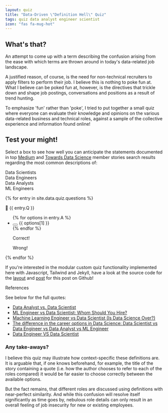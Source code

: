 ```yaml
---
layout: quiz
title: "Data-Driven \"Definition Hell\" Quiz"
tags: quiz data analyst engineer scientist
icon: "fas fa-mug-hot"
---
```


## What's that?

An attempt to come up with a term describing the confusion arising from the ease with which terms are thrown around in
today's data-related
job landscape.

A justified reason, of course, is the need for non-technical recruiters to apply filters to perform their job. I believe
this is nothing to poke fun at. What I believe can be poked fun at, however, is the directives that trickle down and
shape job postings, conversations and positions as a result of trend hunting.

To emphasize 'fun' rather than 'poke', I tried to put together a small quiz where everyone can evaluate their knowledge
and opinions on the various data-related business and technical roles, against a sample of the collective experience and
information
found online!

## Test your might!

Select a box to see how well you can anticipate the statements documented in top [Medium](https://www.medium.com) and [Towards
Data Science](https://towardsdatascience.com) member stories
search results regarding the most common descriptions of:

<div class="md:mx-56 text-center rounded-2xl bg-slate-800">
    <p class="p-5 text-sm text-slate-400 font-mono">
        Data Scientists<br />
        Data Engineers<br />
        Data Analysts<br />
        ML Engineers<br />
    </p>
</div>

<!-- <div class="m-auto xs:w-[50%] sm:w-[30%]">
    <img class="m-auto rounded-2xl" src="{{site.baseurl}}/assets/gif/testYourMight.gif">
</div> -->

<div id="quiz-div" class='not-prose pt-5 gap-y-5 grid sm:grid-cols-2 sm:gap-x-5 sm:gap-y-8 p-2 border-double border-2 border-indigo-200'>
    {% for entry in site.data.quiz.questions %}
    <div>
        <p class="font-semibold">🔎 {{ entry.Q }}</p>
        <ul class="m-3" id="{{ entry.correct }}">
            {% for options in entry.A %}
            <li>
                <button id="{{ options[0] }}"
                    class="bg-white text-gray-800 font-semibold m-auto w-4 h-4 border border-gray-400 rounded shadow active:bg-violet-50"></button>
                {{ options[1] }}
            </li>
            {% endfor %}
            <div class="" id="div{{ entry.correct }}">
                <div class="hidden text-xs bg-green-100 rounded-full m-auto w-fit mt-4 px-6 py-4"
                    id="correct{{ entry.correct }}">
                    <p class="text-center text-lg font-mono font-bold">Correct!</p>
                    <!-- <p class="">{{ entry.comment }}</p> -->
                </div>
                <div class="hidden text-xs bg-red-100 rounded-full m-auto w-fit mt-4 px-6 py-4"
                    id="false{{ entry.correct }}">
                    <p class="text-center text-lg font-mono font-bold">Wrong!</p>
                    <!-- <p class="">{{ entry.comment }}</p> -->
                </div>
            </div>
        </ul>
    </div>
    {% endfor %}
</div>

<div class="md:mx-10 rounded-2xl bg-slate-200">
    <!-- <p class="pt-2 text-center font-bold text-lg text-slate-600 font-mono">Note</p> -->
    <p class="pt-4 pb-4 px-4 text-sm text-slate-600 font-mono">
        If you're interested in the modular custom quiz functionality implemented here with Javascript, Tailwind and Jekyll, have a
        look at the source code for the 
        <a href="https://github.com/iokarkan/iokarkan.github.io/blob/main/_layouts/quiz.html">layout</a>
        and 
        <a href="https://github.com/iokarkan/iokarkan.github.io/blob/main/_posts/2023-01-09-dataDrivenDefinitionHellQuiz.md">post</a>
        for this post on Github!
    </p>
</div>

<div class="md:mx-10 rounded-2xl bg-slate-200">
    <p class="pt-2 text-center font-bold text-lg text-slate-600 font-mono">References</p>
    <p class="pt-1 px-4 text-sm text-slate-600 font-mono">
        See below for the full quotes:
    </p>
    <ul class="px-4 pb-2 text-sm">
        <li><a href="https://towardsdatascience.com/data-analyst-vs-data-scientist-a83af97ad472">Data Analyst vs. Data
                Scientist</a><br /></li>
        <li><a href="https://towardsdatascience.com/ml-engineer-vs-data-scientist-53c047666739">ML Engineer vs Data
                Scientist: Whom Should You Hire?</a><br /></li>
        <li><a href="https://towardsdatascience.com/mlevsds-3c89425baabb">Machine Learning Engineer vs Data Scientist
                (Is Data Science Over?)</a><br /></li>
        <li><a
                href="https://medium.com/@writuparnabanerjee/the-difference-in-the-career-options-in-data-science-data-scientist-vs-data-engineer-vs-data-33209d0ac880">The
                difference in the career options in Data Science: Data Scientist vs Data Engineer vs Data Analyst vs ML
                Engineer</a><br /></li>
        <li><a href="https://towardsdatascience.com/data-engineer-vs-data-scientist-bc8dab5ac124">Data Engineer VS Data
                Scientist</a><br /></li>
    </ul>
</div>


### Any take-aways?

I believe this quiz may illustrate how context-specific these definitions are. It is arguable that, if one knows
beforehand, for example, the title of the story containing a quote (i.e. how the author chooses to refer to each of the
roles compared) it would be far easier to choose correctly between the available options. 

But the fact remains, that different roles are discussed using definitions with near-perfect similarity. And while this confusion will resolve itself
significantly as time goes by, nebulous role details can only result in an overall feeling of job insecurity for new or existing employees.

<!-- ### Check also:
[https://datascience.stackexchange.com/questions/2403/data-science-without-knowledge-of-a-specific-topic-is-it-worth-pursuing-as-a-ca/2406#2406](https://datascience.stackexchange.com/questions/2403/data-science-without-knowledge-of-a-specific-topic-is-it-worth-pursuing-as-a-ca/2406#2406)

[https://www.springboard.com/blog/data-science/data-engineer-vs-data-analyst/#:~:text=Data%20analysts%20try%20to%20find,right%20career%20choice%20for%20you](https://www.springboard.com/blog/data-science/data-engineer-vs-data-analyst/#:~:text=Data%20analysts%20try%20to%20find,right%20career%20choice%20for%20you)

[https://www.quora.com/Whats-the-difference-between-a-data-scientist-and-an-AI-researcher](https://www.quora.com/Whats-the-difference-between-a-data-scientist-and-an-AI-researcher) -->